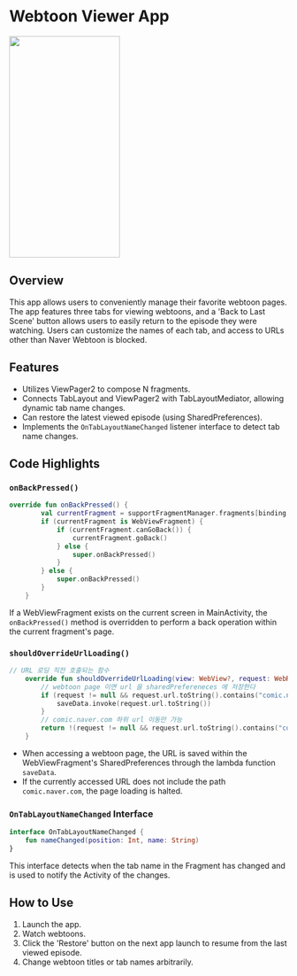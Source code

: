 # Webtoon Viewer App

<img src="https://github.com/LB-Brandon/WebtoonViewer_App/assets/84883277/4c1df9a7-f63e-4215-a3e8-1eb113a50884" width="200" height="400"/>

## Overview

This app allows users to conveniently manage their favorite webtoon pages. The app features three tabs for viewing webtoons, and a 'Back to Last Scene' button allows users to easily return to the episode they were watching. Users can customize the names of each tab, and access to URLs other than Naver Webtoon is blocked.

## Features

- Utilizes ViewPager2 to compose N fragments.
- Connects TabLayout and ViewPager2 with TabLayoutMediator, allowing dynamic tab name changes.
- Can restore the latest viewed episode (using SharedPreferences).
- Implements the `OnTabLayoutNameChanged` listener interface to detect tab name changes.

## Code Highlights

### `onBackPressed()`

```kotlin
override fun onBackPressed() {
        val currentFragment = supportFragmentManager.fragments[binding.viewPager.currentItem]
        if (currentFragment is WebViewFragment) {
            if (currentFragment.canGoBack()) {
                currentFragment.goBack()
            } else {
                super.onBackPressed()
            }
        } else {
            super.onBackPressed()
        }
    }
```

If a WebViewFragment exists on the current screen in MainActivity, the `onBackPressed()` method is overridden to perform a back operation within the current fragment's page.

### `shouldOverrideUrlLoading()`

```kotlin
// URL 로딩 직전 호출되는 함수
    override fun shouldOverrideUrlLoading(view: WebView?, request: WebResourceRequest?): Boolean {
        // webtoon page 이면 url 을 sharedPrefereneces 에 저장한다
        if (request != null && request.url.toString().contains("comic.naver.com/webtoon/detail")) {
            saveData.invoke(request.url.toString())
        }
        // comic.naver.com 하위 url 이동만 가능
        return !(request != null && request.url.toString().contains("comic.naver.com/"))
    }
```

- When accessing a webtoon page, the URL is saved within the WebViewFragment's SharedPreferences through the lambda function `saveData`.
- If the currently accessed URL does not include the path `comic.naver.com`, the page loading is halted.

### `OnTabLayoutNameChanged` Interface

```kotlin
interface OnTabLayoutNameChanged {
    fun nameChanged(position: Int, name: String)
}
```

This interface detects when the tab name in the Fragment has changed and is used to notify the Activity of the changes.

## How to Use

1. Launch the app.
2. Watch webtoons.
3. Click the 'Restore' button on the next app launch to resume from the last viewed episode.
4. Change webtoon titles or tab names arbitrarily.
